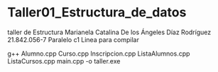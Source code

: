 # Taller01_Estructura_de_datos
taller de Estructura 
Marianela Catalina De los Ángeles Díaz Rodríguez
21.842.056-7 Paralelo c1
Linea para compilar

g++ Alumno.cpp Curso.cpp Inscripcion.cpp ListaAlumnos.cpp ListaCursos.cpp main.cpp -o taller.exe

